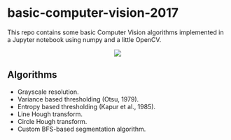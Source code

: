 # basic-computer-vision-2017
This repo contains some basic Computer Vision algorithms implemented in a Jupyter notebook using numpy and a little OpenCV.

<p align="center">
  <img src="https://user-images.githubusercontent.com/10622989/40581339-a13c4288-611b-11e8-9700-8b07745bbb4a.gif">
</p>

## Algorithms
  - Grayscale resolution.
  - Variance based thresholding (Otsu, 1979).
  - Entropy based thresholding (Kapur et al., 1985).
  - Line Hough transform.
  - Circle Hough transform.
  - Custom BFS-based segmentation algorithm.
  
